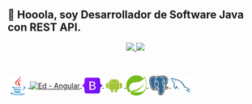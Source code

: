 ## 👋 Hooola, soy Desarrollador de Software Java con REST API.
<div align="center">
  <a href="https://github.com/EdvaldoBSilva">
  <img height="180em" src="https://github-readme-stats.vercel.app/api?username=EdvaldoBSilva&show_icons=true&theme=dracula&include_all_commits=true&count_private=true"/>
  <img height="180em" src="https://github-readme-stats.vercel.app/api/top-langs/?username=EdvaldoBSilva&layout=compact&langs_count=7&theme=dracula"/>
</div>
  
##

<div style="display: inline_block"><br>
<img align="center" alt="Ed - Java" height="40" width="40" src="https://raw.githubusercontent.com/devicons/devicon/master/icons/java/java-original.svg">
<img align="center" alt="Ed - Angular" height="30" width="40" src="https://cdn.jsdelivr.net/gh/devicons/devicon/icons/angularjs/angularjs-original.svg" />
<img align="center" alt="Ed - Bootstrap" height="40" width="40" src="https://raw.githubusercontent.com/devicons/devicon/master/icons/bootstrap/bootstrap-original.svg">
<img align="center" alt="Ed - Android" height="30" width="40" src="https://raw.githubusercontent.com/devicons/devicon/master/icons/android/android-original.svg">
<img align="center" alt="Ed - Spring" height="40" width="40" src="https://raw.githubusercontent.com/devicons/devicon/master/icons/spring/spring-original.svg">
<img align="center" alt="Ed - Postgresql" height="40" width="40" src="https://raw.githubusercontent.com/devicons/devicon/master/icons/postgresql/postgresql-original.svg">
<img align="center" alt="Ed - MySQL" height="30" width="40" src="https://raw.githubusercontent.com/devicons/devicon/master/icons/mysql/mysql-original.svg">




  

